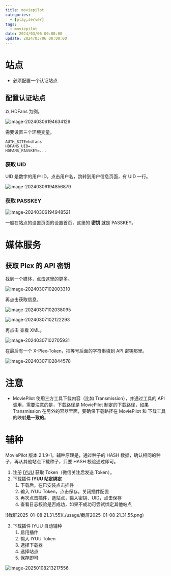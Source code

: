 ```yaml
---
title: moviepilot
categories: 
  - [play,server]
tags:
  - moviepilot
date: 2024/03/06 00:00:00
update: 2024/03/06 00:00:00
---
```


# 站点

- 必须配置一个认证站点

## 配置认证站点

以 HDFans 为例。

![image-20240306194634129](usage/image-20240306194634129.png)

需要设置三个环境变量。

```shell
AUTH_SITE=hdfans
HDFANS_UID=...
HDFANS_PASSKEY=...
```

### 获取 UID

UID 是数字的用户 ID，点击用户名，跳转到用户信息页面，有 UID 一行。

![image-20240306194856879](usage/image-20240306194856879.png)

### 获取 PASSKEY

![image-20240306194948521](usage/image-20240306194948521.png)

一般在站点的设置页面的设置首页，这里的 **密钥** 就是 PASSKEY。

# 媒体服务

## 获取 Plex 的 API 密钥

找到一个媒体，点击这里的更多。

![image-20240307102003310](usage/image-20240307102003310.png)

再点击获取信息。

![image-20240307102038095](usage/image-20240307102038095.png)

![image-20240307102122293](usage/image-20240307102122293.png)

再点击 查看 XML。

![image-20240307102705931](usage/image-20240307102705931.png)

在最后有一个 X-Plex-Token，把等号后面的字符串填到 API 密钥那里。

![image-20240307102844578](usage/image-20240307102844578.png)

# 注意

- MoviePilot 使用三方工具下载内容（比如 Transmission），并通过工具的 API 调用，需要注意的是，下载路径是 MoviePilot 制定的下载路径，如果 Transmission 在另外的容器里面，要确保下载路径在 MoviePilot 和 下载工具的映射**是一致的**。

# 辅种

MoviePilot 版本 2.1.9-1。辅种原理是，通过种子的 HASH 数据，确认相同的种子，再从其他站点下载种子，只要 HASH 校验通过即可。

1. 注册 [IYUU](https://iyuu.cn/) 获取 Token（微信关注后发送 Token）。
2. 下载插件 **IYUU 站定绑定**
   1. 下载后，在已安装点击插件
   2. 输入 IYUU Token，点击保存，关闭插件配置
   3. 再次点击插件，选站点，输入密钥、UID，点击保存
   4. 查看日志校验是否成功，如果不成功可尝试绑定其他站点

![截屏2025-01-08 21.31.55](./usage/截屏2025-01-08 21.31.55.png)

3. 下载插件 IYUU 自动辅种
   1. 启用插件
   2. 输入 IYUU Token
   3. 选择下载器
   4. 选择站点
   5. 保存即可

![image-20250108213217556](./usage/image-20250108213217556.png)


